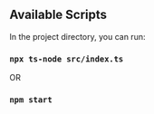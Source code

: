 ## Available Scripts

In the project directory, you can run:

### `npx ts-node src/index.ts`

OR

### `npm start`